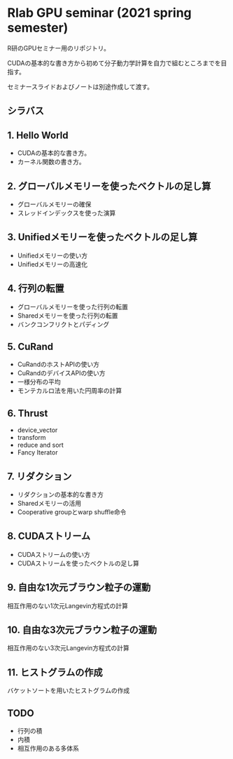 # Rlab GPU seminar (2021 spring semester)
R研のGPUセミナー用のリポジトリ。

CUDAの基本的な書き方から初めて分子動力学計算を自力で組むところまでを目指す。

セミナースライドおよびノートは別途作成して渡す。

## シラバス
## 1. Hello World
- CUDAの基本的な書き方。
- カーネル関数の書き方。
## 2. グローバルメモリーを使ったベクトルの足し算
- グローバルメモリーの確保
- スレッドインデックスを使った演算
## 3. Unifiedメモリーを使ったベクトルの足し算
- Unifiedメモリーの使い方
- Unifiedメモリーの高速化
## 4. 行列の転置
- グローバルメモリーを使った行列の転置
- Sharedメモリーを使った行列の転置
- バンクコンフリクトとパディング
## 5. CuRand
- CuRandのホストAPIの使い方
- CuRandのデバイスAPIの使い方
- 一様分布の平均
- モンテカルロ法を用いた円周率の計算
## 6. Thrust
- device_vector
- transform
- reduce and sort
- Fancy Iterator
## 7. リダクション
- リダクションの基本的な書き方
- Sharedメモリーの活用
- Cooperative groupとwarp shuffle命令
## 8. CUDAストリーム
- CUDAストリームの使い方
- CUDAストリームを使ったベクトルの足し算

## 9. 自由な1次元ブラウン粒子の運動
相互作用のない1次元Langevin方程式の計算
## 10. 自由な3次元ブラウン粒子の運動
相互作用のない3次元Langevin方程式の計算
## 11. ヒストグラムの作成
バケットソートを用いたヒストグラムの作成


## TODO
- 行列の積
- 内積
- 相互作用のある多体系

